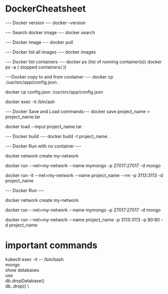 # DockerCheatsheet

--- Docker version ---
docker –version

--- Search docker image ---
docker search <search term>

--- Docker image ---
docker pull <image name>

--- Docker list all images ---
docker images

--- Docker list containers ---
docker ps (list of running container(s))
docker ps -a ( stopped containers(	))

---Docker copy to and from container ---
docker cp <container>:/usr/src/app/config.json .
  
docker cp config.json <container>:/usr/src/app/config.json
  
docker exec -ti <container> /bin/ash
  

--- Docker Save and Load commands---
docker save project_name > project_name.tar

docker load --input project_name.tar

--- Docker build ---
docker build -t project_name .

--- Docker Run with no container ---

docker network create my-network

docker run --net=my-network --name mymongo -p 27017:27017 -d mongo

docker run -it --net=my-network --name project_name  --rm -p 3113:3113 -d project_name


--- Docker Run ---

docker network create my-network

docker run --net=my-network --name mymongo -p 27017:27017 -d mongo

docker run --net=my-network --name project_name -p 3113:3113 -p 80:80 -d project_name

# important commands

kubectl exec -it <mongodbcontainer> -- /bin/bash \
mongo \
show databases \
use <dbname> \
db.dropDatabase() \
db.<collectionname>.drop() \
